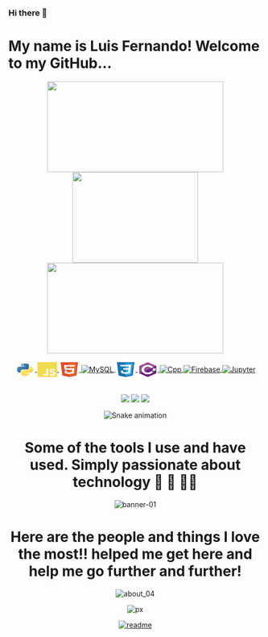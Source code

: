 ### Hi there 👋

<h1>My name is Luis Fernando! Welcome to my GitHub...</h1>

<div  align="center">
  <a href="https://github.com/LFernandoMB">
  <img height="180em" width="350" align="center" src="https://github-readme-stats.vercel.app/api?username=LFernandoMB&show_icons=true&theme=react&include_all_commits=true&count_private=true"/>
  <img height="180em" width="250" align="center" src="https://github-readme-stats.vercel.app/api/top-langs/?username=LFernandoMB&theme=react" />
  <img height="180em" width="350" align="center" src="https://github-readme-streak-stats.herokuapp.com/?user=LFernandoMB&theme=react" />
</div>

<div  align="center">  
  <div style="display: inline_block"><br>
  <img align="center" alt="Python" height="30" width="40" src="https://raw.githubusercontent.com/devicons/devicon/master/icons/python/python-original.svg">
  <img align="center" alt="Rafa-Js" height="30" width="40" src="https://raw.githubusercontent.com/devicons/devicon/master/icons/javascript/javascript-plain.svg">
  <img align="center" alt="HTML" height="30" width="40" src="https://raw.githubusercontent.com/devicons/devicon/master/icons/html5/html5-original.svg">
  <img align="center" alt="MySQL" height="30" width="40" src="https://cdn.jsdelivr.net/gh/devicons/devicon/icons/mysql/mysql-original.svg">
  <img align="center" alt="CSS" height="30" width="40" src="https://raw.githubusercontent.com/devicons/devicon/master/icons/css3/css3-original.svg">
  <img align="center" alt="Csharp" height="30" width="40" src="https://raw.githubusercontent.com/devicons/devicon/master/icons/csharp/csharp-original.svg">
  <img align="center" alt="Cpp" height="30" width="40" src="https://cdn.jsdelivr.net/gh/devicons/devicon/icons/cplusplus/cplusplus-original.svg"> 
  <img align="center" alt="Firebase" height="30" width="40" src="https://cdn.jsdelivr.net/gh/devicons/devicon/icons/firebase/firebase-plain.svg"> 
  <img align="center" alt="Jupyter" height="30" width="40" src="https://cdn.jsdelivr.net/gh/devicons/devicon/icons/jupyter/jupyter-original.svg">   
</div>

<div  align="center"> 
    <div style="display: inline_block"><br>
    <br><a href="https://www.instagram.com/l.fernandoof/" target="_blank"><img src="https://img.shields.io/badge/-Instagram-%23E4405F?style=for-the-badge&logo=instagram&logoColor=black" target="_blank"></a>
    <a href="https://www.linkedin.com/in/luis-fernando-m-bezerra-37b175b0/" target="_blank"><img src="https://img.shields.io/badge/LinkedIn-0077B5?style=for-the-badge&logo=linkedin&logoColor=white" target="_blank"></a> 
    <a href="" target="_blank"><img src="https://img.shields.io/badge/website-000000?style=for-the-badge&logo=About.me&logoColor=whitee" target="_blank"></a> 
</div>
 
  ![Snake animation](https://github.com/LFernandoMB/LFernandoMB/blob/output/github-contribution-grid-snake.svg)
 
  ## 
  
 <h1> Some of the tools I use and have used. Simply passionate about technology 🥰 🤖 🧑‍💻 </h1> 

![banner-01](https://user-images.githubusercontent.com/91624923/150597971-1a7ae1f1-521b-4afd-b15c-33422d924204.jpg)
  
 <h1> Here are the people and things I love the most!! helped me get here and help me go further and further! </h1>

![about_04](https://user-images.githubusercontent.com/91624923/150598806-374d7404-d0c3-4cb5-9053-4db69244f805.jpg)  
 
![px](https://user-images.githubusercontent.com/91624923/150600135-fa304634-d456-4c87-b151-63f0d6b6e9fa.png)

[![readme](https://github-readme-stats.vercel.app/api/pin/?username=LFernandoMB&repo=LFernandoMB&theme=react)](https://github.com/LFernandoMB/LFernandoMB)
